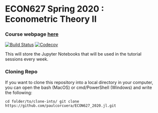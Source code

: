 # ECON627 Spring 2020 : Econometric Theory II

### Course webpage [here](https://faculty.arts.ubc.ca/vmarmer/econ627/index.htm)
[![Build Status](https://travis-ci.com/paulcorcuera/ECON627_2020.jl.svg?branch=master)](https://travis-ci.com/paulcorcuera/ECON627_2020.jl)
[![Codecov](https://codecov.io/gh/paulcorcuera/ECON627_2020.jl/branch/master/graph/badge.svg)](https://codecov.io/gh/paulcorcuera/ECON627_2020.jl)

This will store the Jupyter Notebooks that will be used in the tutorial sessions every week. 

### Cloning Repo

If you want to clone this repository into a local directory in your computer, you can open the bash (MacOS) or cmd/PowerShell (Windows)
and write the following:

``
cd folder/to/clone-into/
git clone https://github.com/paulcorcuera/ECON627_2020.jl.git
``
